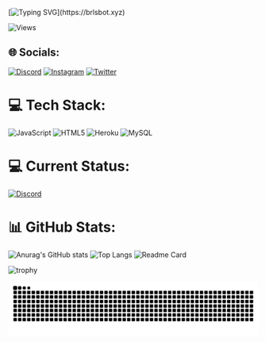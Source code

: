 [![Typing SVG](https://readme-typing-svg.herokuapp.com?font=roboto&color=%23F7C51D&size=18&vCenter=true&height=16&lines=👋+Hey+there,+I'm+Marshy.)](https://brlsbot.xyz)

![Views](https://komarev.com/ghpvc/?username=marshxan&style=flat-square&color=ff69b4)





## 🌐 Socials:
[![Discord](https://img.shields.io/badge/Discord-%237289DA.svg?logo=discord&logoColor=white)](htttps://discord.gg/dB7aTvKfpf) [![Instagram](https://img.shields.io/badge/Instagram-%23E4405F.svg?logo=Instagram&logoColor=white)](https://instagram.com/r.marshyy_) [![Twitter](https://img.shields.io/badge/Twitter-%231DA1F2.svg?logo=Twitter&logoColor=white)](https://twitter.com/marshxan) 





# 💻 Tech Stack:
![JavaScript](https://img.shields.io/badge/javascript-%23323330.svg?style=for-the-badge&logo=javascript&logoColor=%23F7DF1E)  ![HTML5](https://img.shields.io/badge/html5-%23E34F26.svg?style=for-the-badge&logo=html5&logoColor=white) ![Heroku](https://img.shields.io/badge/heroku-%23430098.svg?style=for-the-badge&logo=heroku&logoColor=white)  ![MySQL](https://img.shields.io/badge/mysql-%2300f.svg?style=for-the-badge&logo=mysql&logoColor=white)

 

# 💻 Current Status:
[![Discord](https://lanyard.cnrad.dev/api/931980616344416316)](https://discord.gg/dB7aTvKfpf)


# 📊 GitHub Stats:

![Anurag's GitHub stats](https://github-readme-stats.vercel.app/api?username=Marshxan&show_icons=true&theme=dracula)   ![Top Langs](https://github-readme-stats.vercel.app/api/top-langs/?username=Marshxan&layout=compact&theme=dracula&langs_count=8)    ![Readme Card](https://github-readme-stats.vercel.app/api/pin/?username=anuraghazra&repo=advanced-spawn-dv&theme=dracula)


![trophy](https://github-profile-trophy.vercel.app/?username=Marshxan&theme=onestar&no-bg=false&title=Organizations,Commits,Repositories)





<p align="center">
<img src="https://github.com/VishwaGauravIn/VishwaGauravIn/blob/output/github-contribution-grid-snake.svg">
</p>

